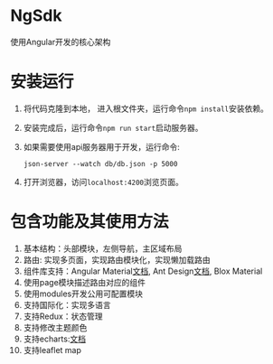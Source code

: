 

# NgSdk

使用Angular开发的核心架构

# 安装运行

1. 将代码克隆到本地， 进入根文件夹，运行命令`npm install`安装依赖。
1. 安装完成后，运行命令`npm run start`启动服务器。
3. 如果需要使用api服务器用于开发，运行命令:

    `json-server --watch db/db.json -p 5000`
1. 打开浏览器，访问`localhost:4200`浏览页面。


# 包含功能及其使用方法

1. 基本结构：头部模块，左侧导航，主区域布局
1. 路由: 实现多页面，实现路由模块化，实现懒加载路由
1. 组件库支持：Angular Material[文档](how-to-use-material-comp.md), Ant Design[文档](how-to-use-antd-comp), Blox Material
1. 使用page模块描述路由对应的组件
1. 使用modules开发公用可配置模块
1. 支持国际化：实现多语言
1. 支持Redux：状态管理
1. 支持修改主题颜色
1. 支持echarts:[文档](./how-to-create-chart.md)
1. 支持leaflet map

